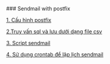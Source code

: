 ﻿﻿### Sendmail with postfix[1. Cấu hình postfix](docs/1.Cau_hinh.md)[2.Truy vấn sql và lưu dưới dạng file csv](2.truy_van_sql_luu_duoi_file_csv.md)[3. Script sendmail](3.script_sendmail.md)[4. Sử dụng crontab để lập lịch sendmail](4.su_dung_crontab_de_lap_lich_gui_mail.md)